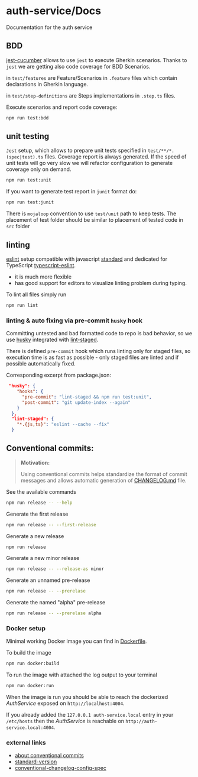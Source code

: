 # auth-service/Docs

Documentation for the auth service
## BDD

[jest-cucumber](https://github.com/bencompton/jest-cucumber) allows to use `jest` to execute Gherkin scenarios. Thanks to `jest` we are getting also code coverage for BDD Scenarios.

in `test/features` are Feature/Scenarios in `.feature` files which contain declarations in Gherkin language.

in `test/step-definitions` are Steps implementations in `.step.ts` files.

Execute scenarios and report code coverage:
```bash
npm run test:bdd
```

## unit testing

`Jest` setup, which allows to prepare unit tests specified in `test/**/*.(spec|test).ts` files. Coverage report is always generated. If the speed of unit tests will go very slow we will refactor configuration to generate coverage only on demand.

```bash
npm run test:unit
```

If you want to generate test report in `junit` format do:
```bash
npm run test:junit
```

There is `mojaloop` convention to use `test/unit` path to keep tests. The placement of test folder should be similar to placement of tested code in `src` folder

## linting

[eslint]() setup compatible with javascript [standard](https://standardjs.com/) and dedicated for TypeScript [typescript-eslint](https://github.com/typescript-eslint/typescript-eslint).
  - it is much more flexible
  - has good support for editors to visualize linting problem during typing.

To lint all files simply run
```bash
npm run lint
```

### linting & auto fixing via pre-commit `husky` hook
Committing untested and bad formatted code to repo is bad behavior, so we use [husky](https://www.npmjs.com/package/husky) integrated with [lint-staged](https://www.npmjs.com/package/lint-staged). 

There is defined `pre-commit` hook which runs linting only for staged files, so execution time is as fast as possible - only staged files are linted and if possible automatically fixed.

Corresponding excerpt from package.json:

```json
 "husky": {
    "hooks": {
      "pre-commit": "lint-staged && npm run test:unit",
      "post-commit": "git update-index --again"
    }
  },
  "lint-staged": {
    "*.{js,ts}": "eslint --cache --fix"
  }
```

## Conventional commits:

> __Motivation:__
> 
> Using conventional commits helps standardize the format of commit messages and allows automatic generation of [CHANGELOG.md](../CHANGELOG.md) file.

See the available commands
```bash
npm run release -- --help
```

Generate the first release
```bash
npm run release -- --first-release
```

Generate a new release
```bash
npm run release
```

Generate a new minor release
```bash
npm run release -- --release-as minor
```

Generate an unnamed pre-release
```bash
npm run release -- --prerelase
```

Generate the named "alpha" pre-release
```bash
npm run release -- --prerelase alpha
```

### Docker setup
Minimal working Docker image you can find in [Dockerfile](../Dockerfile).

To build the image
```bash
npm run docker:build
```

To run the image with attached the log output to your terminal
```bash
npm run docker:run
```

When the image is run you should be able to reach the dockerized _AuthService_ exposed on `http://localhost:4004`.

If you already added the `127.0.0.1 auth-service.local` entry in your `/etc/hosts` then the _AuthService_ is reachable on `http://auth-service.local:4004`.


### external links

- [about conventional commits](https://www.conventionalcommits.org/en/v1.0.0/)
- [standard-version](https://github.com/conventional-changelog/standard-version)
- [conventional-changelog-config-spec](https://github.com/conventional-changelog/conventional-changelog-config-spec/tree/master/versions/2.1.0)

